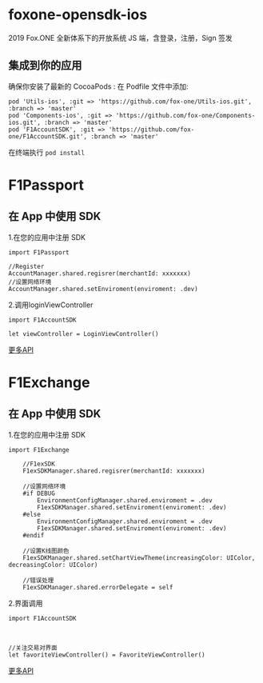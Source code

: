 # foxone-opensdk-ios
2019 Fox.ONE 全新体系下的开放系统 JS 端，含登录，注册，Sign 签发

## 集成到你的应用
确保你安装了最新的 CocoaPods :
在 Podfile 文件中添加:
```
pod 'Utils-ios', :git => 'https://github.com/fox-one/Utils-ios.git', :branch => 'master'
pod 'Components-ios', :git => 'https://github.com/fox-one/Components-ios.git', :branch => 'master'
pod 'F1AccountSDK', :git => 'https://github.com/fox-one/F1AccountSDK.git', :branch => 'master'
```
在终端执行  ```pod install```

# F1Passport
## 在 App 中使用 SDK
1.在您的应用中注册 SDK

```
import F1Passport

//Register
AccountManager.shared.regisrer(merchantId: xxxxxxx)
//设置网络环境
AccountManager.shared.setEnviroment(enviroment: .dev)
```

2.调用loginViewController
```
import F1AccountSDK

let viewController = LoginViewController()
```

[更多API](https://github.com/fox-one/foxone-opensdk-ios/blob/master/F1PassportAPI.md)

# F1Exchange
## 在 App 中使用 SDK
1.在您的应用中注册 SDK

```
import F1Exchange

    //F1exSDK
    F1exSDKManager.shared.regisrer(merchantId: xxxxxxx)
    
    //设置网络环境
    #if DEBUG
        EnvironmentConfigManager.shared.enviroment = .dev
        F1exSDKManager.shared.setEnviroment(enviroment: .dev)
    #else
        EnvironmentConfigManager.shared.enviroment = .dev
        F1exSDKManager.shared.setEnviroment(enviroment: .dev)
    #endif
    
    //设置K线图颜色
    F1exSDKManager.shared.setChartViewTheme(increasingColor: UIColor, decreasingColor: UIColor)
    
    //错误处理
    F1exSDKManager.shared.errorDelegate = self

```
2.界面调用
```
import F1AccountSDK



//关注交易对界面
let favoriteViewController() = FavoriteViewController()
```
[更多API](https://github.com/fox-one/foxone-opensdk-ios/blob/master/F1ExchangeAPI.md)
